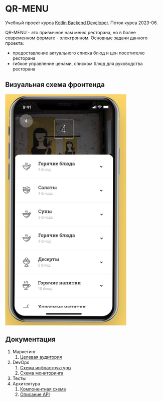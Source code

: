 # QR-MENU

Учебный проект курса
[Kotlin Backend Developer](https://otus.ru/lessons/kotlin/?int_source=courses_catalog&int_term=programming).
Поток курса 2023-06.

QR-MENU - это привычное нам меню ресторана, но в более современном формате - электронном. Основные задачи данного проекта:
* предоставление актуального списка блюд и цен посетителю ресторана
* гибкое управление ценами, списком блюд для руководства ресторана

## Визуальная схема фронтенда
![design](docs/01-marketing/img/design.png)

## Документация

1. Маркетинг
    1. [Целевая аудитория](./docs/01-marketing/01-target-audience.md)
2. DevOps
   1. [Схема инфраструктуры](./docs/02-devops/01-infrastructure.md)
   2. [Схема мониторинга](./docs/02-devops/02-monitoring.md)
3. Тесты
4. Архитектура
   1. [Компонентная схема](./docs/04-architecture/01-architecture.md)
   2. [Описание API](./docs/04-architecture/02-api.md)

